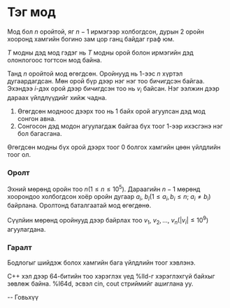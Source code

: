 Тэг мод
=======
Мод бол $n$ оройтой, яг $n-1$ ирмэгээр холбогдсон, дурын 2 оройн хооронд хамгийн
богино зам цор ганц байдаг граф юм.

$T$ модны дэд мод гэдэг нь $T$ модны орой болон ирмэгийн дэд олонлогоос тогтсон мод байна.

Танд $n$ оройтой мод өгөгдсөн. Оройнууд нь $1$-ээс $n$ хүртэл дугаардагдсан. Мөн
орой бүр дээр нэг нэг тоо бичигдсэн байгаа. Эхэндээ $i$-дэх орой дээр бичигдсэн
тоо нь $v_i$ байсан. Нэг ээлжин дээр дараах үйлдлүүдийг хийж чадна.

1. Өгөгдсөн модноос дээрх тоо нь $1$ байх орой агуулсан дэд мод сонгон авна.
2. Сонгосон дэд модон агуулагдаж байгаа бүх тоог $1$-ээр ихэсгэнэ нэг бол
   багасгана.

Өгөгдсөн модны бүх орой дээрх тоог $0$ болгох хамгийн цөөн үйлдлийн тоог ол.


### Оролт
Эхний мөрөнд оройн тоо $n(1≤n≤10^5)$. Дараагийн $n-1$ мөрөнд хоорондоо
холбогдсон хоёр оройн дугаар $a_i,\ b_i(1≤a_i,b_i≤n;\ a_i≠b_i)$ байрлана.
Оролтонд баталгаатай мод өгөгдөнө.

Сүүлйин мөрөнд оройнууд дээр байрлах тоо $v_1,\ v_2,...,\ v_n(|v_i|≤10^9)$
агуулагдана.


### Гаралт
Бодлогыг шийдэж болох хамгийн бага үйлдлийн тоог хэвлэнэ.

C++ хэл дээр 64-битийн тоо хэрэглэх үед %lld-г хэрэглэхгүй байхыг зөвлөж байна.
%I64d, эсвэл cin, cout стриймийг ашиглана уу.

-- Говьхүү
